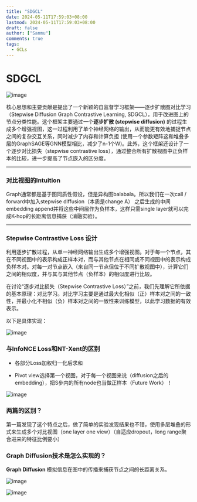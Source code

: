 ```yaml
---
title: "SDGCL"
date: 2024-05-11T17:59:03+08:00
lastmod: 2024-05-11T17:59:03+08:00 
draft: false
author: ["Sanmu"] 
comments: true 
tags:
  - GCLs            
---
```


# SDGCL

![image](https://welldonesanmu2.github.io/picx-images-hosting/20240511/image.4xucvshemo.webp)

核心思想和主要贡献是提出了一个新颖的自监督学习框架——逐步扩散图对比学习（Stepwise Diffusion Graph Contrastive Learning, SDGCL），用于改进图上的节点分类性能。这个框架主要通过一个**逐步扩散 (stepwise diffusion)** 的过程生成多个增强视图，这一过程利用了单个神经网络的输出，从而能更有效地捕捉节点之间的复杂交互关系，同时减少了内存和计算负担 (使用一个参数矩阵这和堆叠多层的GraphSAGE等GNN模型相比，减少了n-1个W)。此外，这个框架还设计了一个逐步对比损失（stepwise contrastive loss），通过整合所有扩散视图中正负样本的比较，进一步提高了节点嵌入的区分度。

---

### 对比视图的Intuition

Graph通常都是基于图同质性假设，但是异构图balabala。所以我们在一次call / forward中加入stepwise diffusion（本质是change A） 之后生成的中间embedding append并将这些中间层作为负样本，这样只需single layer就可以完成K-hop的长距离信息捕获（消融实验）。

---

### Stepwise Contrastive Loss 设计

利用逐步扩散过程，从单一神经网络输出生成多个增强视图。对于每一个节点，其在不同视图中的表示构成正样本对，而与其他节点在相同或不同视图中的表示构成负样本对。对每一对节点嵌入（来自同一节点但位于不同扩散视图中），计算它们之间的相似度，并与其与其他节点（负样本）的相似度进行比较。

在讨论“逐步对比损失（Stepwise Contrastive Loss）”之前，我们先理解它所依据的基本原理：对比学习。对比学习主要是通过最大化相似（正）样本对之间的一致性，并最小化不相似（负）样本对之间的一致性来训练模型，以此学习数据的有效表示。

以下是具体实现：

![image](https://welldonesanmu2.github.io/picx-images-hosting/20240511/image.8hgalmmzka.webp)

### 与InfoNCE Loss和NT-Xent的区别

- 各部分Loss加权归一化后求和

- Pivot view选择第一个视图，对于每一个视图来说（diffusion之后的embedding），把S步内的所有node也当做正样本（Future Work）！

![image](https://welldonesanmu2.github.io/picx-images-hosting/20240511/image.6pnbqqk8ig.webp)

### 两篇的区别？

第一篇发现了这个特点之后，做了简单的实验发现结果也不错，使用多层堆叠的形式来生成多个对比视图（one layer one view）（自适应dropout，long range聚合进来的特征比例要小）

### Graph Diffusion技术是怎么实现的？

**Graph Diffusion** 模拟信息在图中的传播来捕获节点之间的长距离关系。

![image](https://welldonesanmu2.github.io/picx-images-hosting/20240511/image.8vmqcn6foy.webp)

![image](https://welldonesanmu2.github.io/picx-images-hosting/20240511/image.6wqjmb1vqc.webp)



